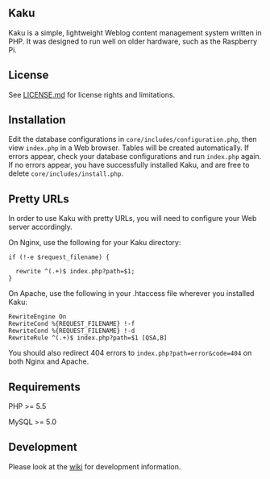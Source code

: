 ## Kaku
Kaku is a simple, lightweight Weblog content management system written in PHP. It was designed to run well on older hardware, such as the Raspberry Pi.

## License
See [LICENSE.md](LICENSE.md) for license rights and limitations.

## Installation
Edit the database configurations in `core/includes/configuration.php`, then view `index.php` in a Web browser. Tables will be created automatically. If errors appear, check your database configurations and run `index.php` again. If no errors appear, you have successfully installed Kaku, and are free to delete `core/includes/install.php`.

## Pretty URLs
In order to use Kaku with pretty URLs, you will need to configure your Web server accordingly.

On Nginx, use the following for your Kaku directory:

```
if (!-e $request_filename) {

  rewrite ^(.+)$ index.php?path=$1;
}
```

On Apache, use the following in your .htaccess file wherever you installed Kaku:

```
RewriteEngine On
RewriteCond %{REQUEST_FILENAME} !-f
RewriteCond %{REQUEST_FILENAME} !-d
RewriteRule ^(.+)$ index.php?path=$1 [QSA,B]
```

You should also redirect 404 errors to `index.php?path=error&code=404` on both Nginx and Apache.

## Requirements
PHP >= 5.5

MySQL >= 5.0

## Development
Please look at the [wiki](https://github.com/ecj2/kaku/wiki) for development information.
